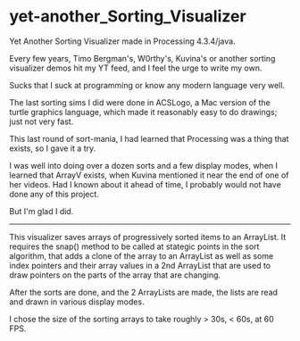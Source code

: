# yet-another_Sorting_Visualizer
Yet Another Sorting Visualizer made in Processing 4.3.4/java.

Every few years, Timo Bergman's, W0rthy's, Kuvina's or another sorting visualizer demos hit my YT feed, and I feel the urge to 
write my own.

Sucks that I suck at programming or know any modern language very well.

The last sorting sims I did were done in ACSLogo, a Mac version of the turtle graphics language, which made it reasonably easy to do drawings; just
not very fast.  

This last round of sort-mania, I had learned that Processing was a thing that exists, so I gave it a try.

I was well into doing over a dozen sorts and a few display modes, when I learned that ArrayV exists, when Kuvina mentioned it near the end of one of her videos.  Had I known about it ahead of time, I probably would not have done any of this project.

But I'm glad I did.

---
This visualizer saves arrays of progressively sorted items to an ArrayList.  It requires the snap() method to be called at stategic
points in the sort algorithm, that adds a clone of the array to an ArrayList 
as well as some index pointers and their array values in a 2nd ArrayList that are used to draw pointers on the parts of the array that are changing.

After the sorts are done, and the 2 ArrayLists are made, the lists are read and drawn in various display modes.

I chose the size of the sorting arrays to take roughly > 30s, < 60s, at 60 FPS.



